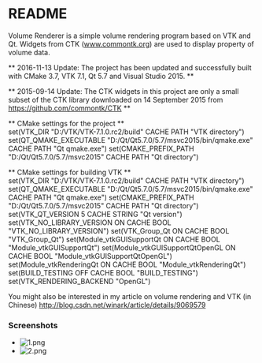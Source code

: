 # README #

Volume Renderer is a simple volume rendering program based on VTK and Qt.
Widgets from CTK (www.commontk.org) are used to display property of volume data.

** 2016-11-13 Update: The project has been updated and successfully built with CMake 3.7, VTK 7.1, Qt 5.7 and Visual Studio 2015. **

** 2015-09-14 Update: The CTK widgets in this project are only a small subset of the CTK library downloaded on 14 September 2015 from https://github.com/commontk/CTK **

** CMake settings for the project **  
set(VTK_DIR "D:/VTK/VTK-7.1.0.rc2/build" CACHE PATH "VTK directory")
set(QT_QMAKE_EXECUTABLE "D:/Qt/Qt5.7.0/5.7/msvc2015/bin/qmake.exe" CACHE PATH "Qt qmake.exe")
set(CMAKE_PREFIX_PATH "D:/Qt/Qt5.7.0/5.7/msvc2015" CACHE PATH "Qt directory")

** CMake settings for building VTK **  
set(VTK_DIR "D:/VTK/VTK-7.1.0.rc2/build" CACHE PATH "VTK directory")
set(QT_QMAKE_EXECUTABLE "D:/Qt/Qt5.7.0/5.7/msvc2015/bin/qmake.exe" CACHE PATH "Qt qmake.exe")
set(CMAKE_PREFIX_PATH "D:/Qt/Qt5.7.0/5.7/msvc2015" CACHE PATH "Qt directory")
set(VTK_QT_VERSION 5 CACHE STRING "Qt version")
set(VTK_NO_LIBRARY_VERSION ON CACHE BOOL "VTK_NO_LIBRARY_VERSION")
set(VTK_Group_Qt ON CACHE BOOL "VTK_Group_Qt")
set(Module_vtkGUISupportQt ON CACHE BOOL "Module_vtkGUISupportQt")
set(Module_vtkGUISupportQtOpenGL ON CACHE BOOL "Module_vtkGUISupportQtOpenGL")
set(Module_vtkRenderingQt ON CACHE BOOL "Module_vtkRenderingQt")
set(BUILD_TESTING OFF CACHE BOOL "BUILD_TESTING")
set(VTK_RENDERING_BACKEND "OpenGL")

You might also be interested in my article on volume rendering and VTK (in Chinese)
http://blog.csdn.net/winark/article/details/9069579

### Screenshots ###

* ![1.png](https://bitbucket.org/repo/R56p67/images/1364252391-1.png)
* ![2.png](https://bitbucket.org/repo/R56p67/images/1505056923-2.png)

